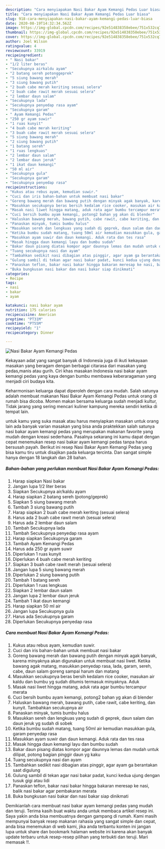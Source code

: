 ```yaml
---
description: "Cara menyiapakan Nasi Bakar Ayam Kemangi Pedas Luar biasa"
title: "Cara menyiapakan Nasi Bakar Ayam Kemangi Pedas Luar biasa"
slug: 918-cara-menyiapakan-nasi-bakar-ayam-kemangi-pedas-luar-biasa
date: 2020-08-19T14:32:34.562Z
image: https://img-global.cpcdn.com/recipes/92e514838358ebee/751x532cq70/nasi-bakar-ayam-kemangi-pedas-foto-resep-utama.jpg
thumbnail: https://img-global.cpcdn.com/recipes/92e514838358ebee/751x532cq70/nasi-bakar-ayam-kemangi-pedas-foto-resep-utama.jpg
cover: https://img-global.cpcdn.com/recipes/92e514838358ebee/751x532cq70/nasi-bakar-ayam-kemangi-pedas-foto-resep-utama.jpg
author: Joel Wilson
ratingvalue: 4
reviewcount: 33919
recipeingredient:
- " Nasi bakar"
- "1/2 liter beras"
- "Secukupnya airkaldu ayam"
- "2 batang sereh potonggeprek"
- "5 siung bawang merah"
- "3 siung bawang putih"
- "2 buah cabe merah keriting sesuai selera"
- "2 buah cabe rawit merah sesuai selera"
- "2 lembar daun salam"
- "Secukupnya lada"
- "Secukupnya penyedap rasa ayam"
- "Secukupnya garam"
- " Ayam Kemangi Pedas"
- "250 gr ayam suwir"
- "1 ruas kunyit"
- "4 buah cabe merah keriting"
- "3 buah cabe rawit merah sesuai selera"
- "5 siung bawang merah"
- "2 siung bawang putih"
- "1 batang sereh"
- "1 ruas lengkuas"
- "2 lembar daun salam"
- "2 lembar daun jeruk"
- "1 ikat daun kemangi"
- "50 ml air"
- "Secukupnya gula"
- "Secukupnya garam"
- "Secukupnya penyedap rasa"
recipeinstructions:
- "Kukus atau rebus ayam, kemudian suwir."
- "Cuci dan iris bahan-bahan untuk membuat nasi bakar"
- "Goreng bawang merah dan bawang putih dengan minyak agak banyak, karena minyaknya akan digunakan untuk membuat nasi liwet. Ketika bawang agak matang, masukkan penyedap rasa, lada, garam, sereh, cabe, daun salam goreng sampai harum dan matang"
- "Masukkan secukupnya beras bersih kedalam rice cooker, masukan air kaldu dan bumbu yg sudah ditumis termasuk minyaknya. Aduk"
- "Masak nasi liwet hingga matang, aduk rata agar bumbu tercampur merata"
- "Cuci bersih bumbu ayam kemangi, potong2 bahan yg akan di blender"
- "Haluskan bawang merah, bawang putih, cabe rawit, cabe keriting, dan kunyit. Tambahkan secukupnya air"
- "Panaskan minyak, tumis bumbu halus"
- "Masukkan sereh dan lengkuas yang sudah di geprek, daun salam dan daun jeruk yg sudah di sobek"
- "Ketika bumbu sudah matang, tuang 50ml air kemudian masukkan gula, garam penyedap rasa"
- "Masukkan ayam suwir dan daun kemangi. Aduk rata dan tes rasa"
- "Masak hingga daun kemangi layu dan bumbu sudah"
- "Bakar daun pisang diatas kompor agar daunnya lemas dan mudah untuk dilipat, potong bagian pinggir daun yg kaku"
- "Tuang secukupnya nasi dan ayam"
- "Tambahkan sedikit nasi dibagian atas pinggir, agar ayam ga berantakan saat digulung"
- "Gulung sambil di tekan agar nasi bakar padat, kunci kedua ujung dengan tusuk gigi atau lidi"
- "Panaskan teflon, bakar nasi bakar hingga bakaran meresap ke nasi, balik nasi bakar agar pembakaran merata"
- "Buka bungkusan nasi bakar dan nasi bakar siap dinikmati"
categories:
- Recipe
tags:
- nasi
- bakar
- ayam

katakunci: nasi bakar ayam 
nutrition: 175 calories
recipecuisine: American
preptime: "PT31M"
cooktime: "PT55M"
recipeyield: "1"
recipecategory: Dinner

---
```



![Nasi Bakar Ayam Kemangi Pedas](https://img-global.cpcdn.com/recipes/92e514838358ebee/751x532cq70/nasi-bakar-ayam-kemangi-pedas-foto-resep-utama.jpg)

Kekayaan adat yang sangat banyak di Indonesia juga di ikuti kekayaan masakan yang beragam dengan berbagai citarasa dari masakan yang pedas,manis atau gurih. Ciri khas masakan Indonesia nasi bakar ayam kemangi pedas yang kaya dengan bumbu membawa keberaragaman yang menjadi ciri budaya kita.


Keharmonisan keluarga dapat diperoleh dengan cara mudah. Salah satunya adalah membuat makanan Nasi Bakar Ayam Kemangi Pedas untuk orang di rumah bisa dicoba. Momen makan bersama keluarga sudah menjadi kultur, Tidak jarang yang sering mencari kuliner kampung mereka sendiri ketika di tempat lain.



untuk kamu yang suka masak atau harus menyiapkan masakan untuk orang lain ada banyak varian masakan yang bisa anda praktekkan salah satunya nasi bakar ayam kemangi pedas yang merupakan makanan favorite yang mudah dengan kreasi sederhana. Pasalnya sekarang ini kamu dapat dengan cepat menemukan resep nasi bakar ayam kemangi pedas tanpa harus bersusah payah.
Berikut ini resep Nasi Bakar Ayam Kemangi Pedas yang bisa kamu tiru untuk disajikan pada keluarga tercinta. Dan sangat simple hanya dengan 18 langkah dan 28 bahan.


<!--inarticleads1-->

##### Bahan-bahan yang perlukan membuat Nasi Bakar Ayam Kemangi Pedas:

1. Harap siapkan  Nasi bakar
1. Jangan lupa 1/2 liter beras
1. Siapkan Secukupnya air/kaldu ayam
1. Harap siapkan 2 batang sereh (potong/geprek)
1. Siapkan 5 siung bawang merah
1. Tambah 3 siung bawang putih
1. Harap siapkan 2 buah cabe merah keriting (sesuai selera)
1. Harus ada 2 buah cabe rawit merah (sesuai selera)
1. Harus ada 2 lembar daun salam
1. Tambah Secukupnya lada
1. Tambah Secukupnya penyedap rasa ayam
1. Harap siapkan Secukupnya garam
1. Tambah  Ayam Kemangi Pedas
1. Harus ada 250 gr ayam suwir
1. Diperlukan 1 ruas kunyit
1. Diperlukan 4 buah cabe merah keriting
1. Siapkan 3 buah cabe rawit merah (sesuai selera)
1. Jangan lupa 5 siung bawang merah
1. Diperlukan 2 siung bawang putih
1. Tambah 1 batang sereh
1. Diperlukan 1 ruas lengkuas
1. Siapkan 2 lembar daun salam
1. Jangan lupa 2 lembar daun jeruk
1. Tambah 1 ikat daun kemangi
1. Harap siapkan 50 ml air
1. Jangan lupa Secukupnya gula
1. Harus ada Secukupnya garam
1. Diperlukan Secukupnya penyedap rasa




<!--inarticleads2-->

##### Cara membuat  Nasi Bakar Ayam Kemangi Pedas:

1. Kukus atau rebus ayam, kemudian suwir.
1. Cuci dan iris bahan-bahan untuk membuat nasi bakar
1. Goreng bawang merah dan bawang putih dengan minyak agak banyak, karena minyaknya akan digunakan untuk membuat nasi liwet. Ketika bawang agak matang, masukkan penyedap rasa, lada, garam, sereh, cabe, daun salam goreng sampai harum dan matang
1. Masukkan secukupnya beras bersih kedalam rice cooker, masukan air kaldu dan bumbu yg sudah ditumis termasuk minyaknya. Aduk
1. Masak nasi liwet hingga matang, aduk rata agar bumbu tercampur merata
1. Cuci bersih bumbu ayam kemangi, potong2 bahan yg akan di blender
1. Haluskan bawang merah, bawang putih, cabe rawit, cabe keriting, dan kunyit. Tambahkan secukupnya air
1. Panaskan minyak, tumis bumbu halus
1. Masukkan sereh dan lengkuas yang sudah di geprek, daun salam dan daun jeruk yg sudah di sobek
1. Ketika bumbu sudah matang, tuang 50ml air kemudian masukkan gula, garam penyedap rasa
1. Masukkan ayam suwir dan daun kemangi. Aduk rata dan tes rasa
1. Masak hingga daun kemangi layu dan bumbu sudah
1. Bakar daun pisang diatas kompor agar daunnya lemas dan mudah untuk dilipat, potong bagian pinggir daun yg kaku
1. Tuang secukupnya nasi dan ayam
1. Tambahkan sedikit nasi dibagian atas pinggir, agar ayam ga berantakan saat digulung
1. Gulung sambil di tekan agar nasi bakar padat, kunci kedua ujung dengan tusuk gigi atau lidi
1. Panaskan teflon, bakar nasi bakar hingga bakaran meresap ke nasi, balik nasi bakar agar pembakaran merata
1. Buka bungkusan nasi bakar dan nasi bakar siap dinikmati




Demikianlah cara membuat nasi bakar ayam kemangi pedas yang mudah dan teruji. Terima kasih buat waktu anda untuk membaca artikel resep ini. Saya yakin anda bisa membuatnya dengan gampang di rumah. Kami masih mempunyai banyak resep makanan rahasia yang sangat simple dan cepat, anda bisa menemukan di web kami, jika anda terbantu konten ini jangan lupa untuk share dan bookmark halaman website ini karena akan banyak update terbaru untuk resep-resep pilihan yang terbukti dan teruji. Mari memasak !!. 
